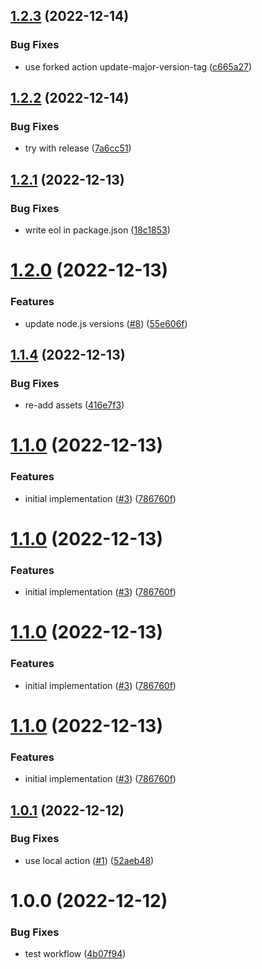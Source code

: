 ## [1.2.3](https://github.com/hongaar/update-node-versions/compare/v1.2.2...v1.2.3) (2022-12-14)


### Bug Fixes

* use forked action update-major-version-tag ([c665a27](https://github.com/hongaar/update-node-versions/commit/c665a27496478703fc9800f784de23481d57099a))

## [1.2.2](https://github.com/hongaar/update-node-versions/compare/v1.2.1...v1.2.2) (2022-12-14)


### Bug Fixes

* try with release ([7a6cc51](https://github.com/hongaar/update-node-versions/commit/7a6cc51e237caebf96bb891b977a0abbf0dc4b30))

## [1.2.1](https://github.com/hongaar/update-node-versions/compare/v1.2.0...v1.2.1) (2022-12-13)


### Bug Fixes

* write eol in package.json ([18c1853](https://github.com/hongaar/update-node-versions/commit/18c1853a4d50bf03fede21f6c8c037d09508d362))

# [1.2.0](https://github.com/hongaar/update-node-versions/compare/v1.1.4...v1.2.0) (2022-12-13)


### Features

* update node.js versions ([#8](https://github.com/hongaar/update-node-versions/issues/8)) ([55e606f](https://github.com/hongaar/update-node-versions/commit/55e606f37be42e08b88da28afa8c6ab0aa875659))

## [1.1.4](https://github.com/hongaar/update-node-versions/compare/v1.1.3...v1.1.4) (2022-12-13)


### Bug Fixes

* re-add assets ([416e7f3](https://github.com/hongaar/update-node-versions/commit/416e7f38f67463e51c71311bdf47305e610011ee))

# [1.1.0](https://github.com/hongaar/update-node-versions/compare/v1.0.1...v1.1.0) (2022-12-13)

### Features

- initial implementation
  ([#3](https://github.com/hongaar/update-node-versions/issues/3))
  ([786760f](https://github.com/hongaar/update-node-versions/commit/786760f1982c6910da6c37c65c9d3415a0fefa10))

# [1.1.0](https://github.com/hongaar/update-node-versions/compare/v1.0.1...v1.1.0) (2022-12-13)

### Features

- initial implementation
  ([#3](https://github.com/hongaar/update-node-versions/issues/3))
  ([786760f](https://github.com/hongaar/update-node-versions/commit/786760f1982c6910da6c37c65c9d3415a0fefa10))

# [1.1.0](https://github.com/hongaar/update-node-versions/compare/v1.0.1...v1.1.0) (2022-12-13)

### Features

- initial implementation
  ([#3](https://github.com/hongaar/update-node-versions/issues/3))
  ([786760f](https://github.com/hongaar/update-node-versions/commit/786760f1982c6910da6c37c65c9d3415a0fefa10))

# [1.1.0](https://github.com/hongaar/update-node-versions/compare/v1.0.1...v1.1.0) (2022-12-13)

### Features

- initial implementation
  ([#3](https://github.com/hongaar/update-node-versions/issues/3))
  ([786760f](https://github.com/hongaar/update-node-versions/commit/786760f1982c6910da6c37c65c9d3415a0fefa10))

## [1.0.1](https://github.com/hongaar/update-node-versions/compare/v1.0.0...v1.0.1) (2022-12-12)

### Bug Fixes

- use local action
  ([#1](https://github.com/hongaar/update-node-versions/issues/1))
  ([52aeb48](https://github.com/hongaar/update-node-versions/commit/52aeb48d1b758d996ec5a03790b8c9c49ea30412))

# 1.0.0 (2022-12-12)

### Bug Fixes

- test workflow
  ([4b07f94](https://github.com/hongaar/update-node-versions/commit/4b07f94b1288d5927bab9e04a0f6ea624b75db5f))
